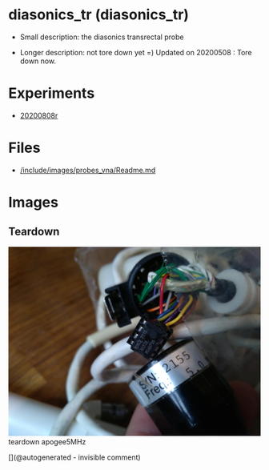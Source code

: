 # diasonics_tr (diasonics_tr)

* Small description:  the diasonics transrectal probe

* Longer description: not tore down yet =) Updated on 20200508 : Tore down now.

# Experiments

* [20200808r](/include/experiments/auto/20200808r.md)


# Files

* [/include/images/probes_vna/Readme.md](/include/images/probes_vna/Readme.md)


# Images

## Teardown 

![](/include/20200809r/images/apogee5MHz/P_20200508_152410.jpg)
teardown
apogee5MHz





[](@autogenerated - invisible comment)